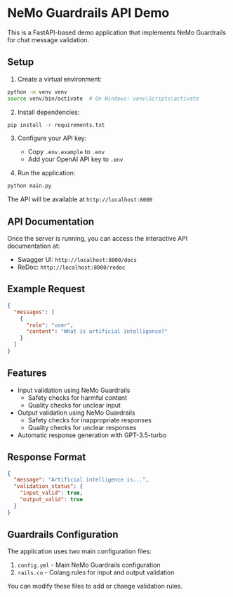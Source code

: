 # NeMo Guardrails API Demo

This is a FastAPI-based demo application that implements NeMo Guardrails for chat message validation.

## Setup

1. Create a virtual environment:
```bash
python -m venv venv
source venv/bin/activate  # On Windows: venv\Scripts\activate
```

2. Install dependencies:
```bash
pip install -r requirements.txt
```

3. Configure your API key:
   - Copy `.env.example` to `.env`
   - Add your OpenAI API key to `.env`

4. Run the application:
```bash
python main.py
```

The API will be available at `http://localhost:8000`

## API Documentation

Once the server is running, you can access the interactive API documentation at:
- Swagger UI: `http://localhost:8000/docs`
- ReDoc: `http://localhost:8000/redoc`

## Example Request

```json
{
  "messages": [
    {
      "role": "user",
      "content": "What is artificial intelligence?"
    }
  ]
}
```

## Features

- Input validation using NeMo Guardrails
  - Safety checks for harmful content
  - Quality checks for unclear input
- Output validation using NeMo Guardrails
  - Safety checks for inappropriate responses
  - Quality checks for unclear responses
- Automatic response generation with GPT-3.5-turbo

## Response Format

```json
{
  "message": "Artificial intelligence is...",
  "validation_status": {
    "input_valid": true,
    "output_valid": true
  }
}
```

## Guardrails Configuration

The application uses two main configuration files:
1. `config.yml` - Main NeMo Guardrails configuration
2. `rails.co` - Colang rules for input and output validation

You can modify these files to add or change validation rules. 